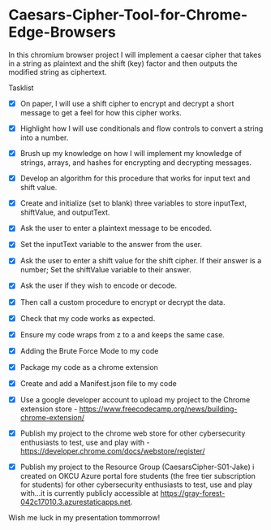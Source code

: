# Caesars-Cipher-Tool-for-Chrome-Edge-Browsers
In this chromium browser project I will implement a caesar cipher that takes in a string as plaintext and the shift (key) factor and then outputs the modified string as ciphertext.



Tasklist

- [x] On paper, I will use a shift cipher to encrypt and decrypt a short message to get a feel for how this cipher works.
- [x] Highlight how I will use conditionals and flow controls to convert a string into a number.
- [x] Brush up my knowledge on how I will implement my knowledge of strings, arrays, and hashes for encrypting and decrypting messages.
- [x] Develop an algorithm for this procedure that works for input text and shift value.
- [x] Create and initialize (set to blank) three variables to store inputText, shiftValue, and outputText.
- [x] Ask the user to enter a plaintext message to be encoded. 
- [x] Set the inputText variable to the answer from the user.
- [x] Ask the user to enter a shift value for the shift cipher. If their answer is a number; Set the shiftValue variable to their answer.
- [x] Ask the user if they wish to encode or decode.
- [x] Then call a custom procedure to encrypt or decrypt the data. 
- [x] Check that my code works as expected.
- [x] Ensure my code wraps from z to a and keeps the same case.
- [x] Adding the Brute Force Mode to my code 
- [x] Package my code as a chrome extension
- [x] Create and add a Manifest.json file to my code
- [x] Use a google developer account to upload my project to the Chrome extension store - https://www.freecodecamp.org/news/building-chrome-extension/ 
- [x] Publish my project to the chrome web store for other cybersecurity enthusiasts to test, use and play with  - https://developer.chrome.com/docs/webstore/register/ 
- [x] Publish my project to the Resource Group  (CaesarsCipher-S01-Jake) i created on OKCU Azure portal fore students (the free tier subscription for students) for other cybersecurity enthusiasts to test, use and play with...it is currently publicly accessible at https://gray-forest-042c17010.3.azurestaticapps.net. 


Wish me luck in my presentation tommorrow!
